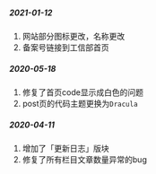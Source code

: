 ##### 2021-01-12

1. 网站部分图标更改，名称更改
2. 备案号链接到工信部首页

##### 2020-05-18

1. 修复了首页code显示成白色的问题
2. post页的代码主题更换为``Dracula``

##### 2020-04-11

1. 增加了「更新日志」版块
2. 修复了所有栏目文章数量异常的bug